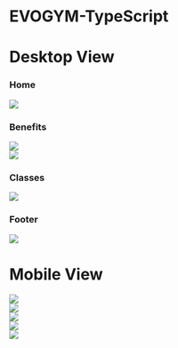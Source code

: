 # EVOGYM-TypeScript
<h1>Desktop View</h1>
<h3>Home</h3>
<img src="https://raw.githubusercontent.com/Glitchier/EVOGYM-TypeScript/master/src/evogym-1.png"><br>
<h3>Benefits</h3>
<img src="https://raw.githubusercontent.com/Glitchier/EVOGYM-TypeScript/master/src/evogym-2.png"><br>
<img src="https://raw.githubusercontent.com/Glitchier/EVOGYM-TypeScript/master/src/evogym-3.png"><br>
<h3>Classes</h3>
<img src="https://raw.githubusercontent.com/Glitchier/EVOGYM-TypeScript/master/src/evogym-4.png"><br>
<h3>Footer</h3>
<img src="https://raw.githubusercontent.com/Glitchier/EVOGYM-TypeScript/master/src/evogym-5.png"><br>
<h1>Mobile View</h1>
<img src="https://raw.githubusercontent.com/Glitchier/EVOGYM-TypeScript/master/src/evogym-mobile-1.png"><br>
<img src="https://raw.githubusercontent.com/Glitchier/EVOGYM-TypeScript/master/src/evogym-mobile-2.png"><br>
<img src="https://raw.githubusercontent.com/Glitchier/EVOGYM-TypeScript/master/src/evogym-mobile-3.png"><br>
<img src="https://raw.githubusercontent.com/Glitchier/EVOGYM-TypeScript/master/src/evogym-mobile-4.png"><br>
<img src="https://raw.githubusercontent.com/Glitchier/EVOGYM-TypeScript/master/src/evogym-mobile-5.png"><br>
